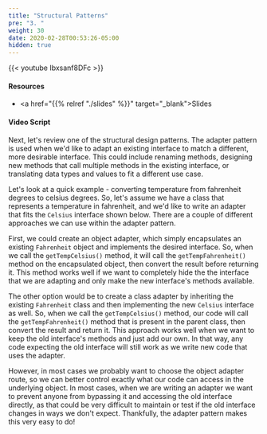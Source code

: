 ```yaml
---
title: "Structural Patterns"
pre: "3. "
weight: 30
date: 2020-02-28T00:53:26-05:00
hidden: true
---
```


{{< youtube Ibxsanf8DFc   >}}

#### Resources

* <a href="{{% relref "./slides" %}}" target="_blank">Slides</a>

#### Video Script

Next, let's review one of the structural design patterns. The adapter pattern is used when we'd like to adapt an existing interface to match a different, more desirable interface. This could include renaming methods, designing new methods that call multiple methods in the existing interface, or translating data types and values to fit a different use case. 

Let's look at a quick example - converting temperature from fahrenheit degrees to celsius degrees. So, let's assume we have a class that represents a temperature in fahrenheit, and we'd like to write an adapter that fits the `Celsius` interface shown below. There are a couple of different approaches we can use within the adapter pattern.

First, we could create an object adapter, which simply encapsulates an existing `Fahrenheit` object and implements the desired interface. So, when we call the `getTempCelsius()` method, it will call the `getTempFahrenheit()` method on the encapsulated object, then convert the result before returning it. This method works well if we want to completely hide the the interface that we are adapting and only make the new interface's methods available.

The other option would be to create a class adapter by inheriting the existing `Fahrenheit` class and then implementing the new `Celsius` interface as well. So, when we call the `getTempCelsius()` method, our code will call the `getTempFahrenheit()` method that is present in the parent class, then convert the result and return it. This approach works well when we want to keep the old interface's methods and just add our own. In that way, any code expecting the old interface will still work as we write new code that uses the adapter. 

However, in most cases we probably want to choose the object adapter route, so we can better control exactly what our code can access in the underlying object. In most cases, when we are writing an adapter we want to prevent anyone from bypassing it and accessing the old interface directly, as that could be very difficult to maintain or test if the old interface changes in ways we don't expect. Thankfully, the adapter pattern makes this very easy to do!